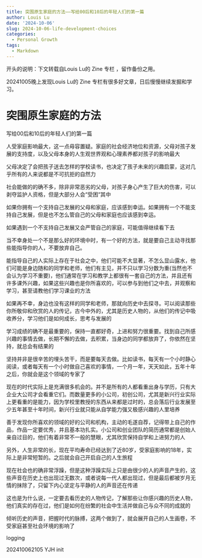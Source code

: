 ```yaml
---
title: 突围原生家庭的方法——写给00后和10后的年轻人们的第一篇
author: Louis Lu
date: '2024-10-06'
slug: 2024-10-06-life-development-choices
categories:
  - Personal Growth
tags:
  - Markdown
---
```

开头的说明：下文转载自Louis Lu的 Zine 专栏 ，留作备份之用。

20241005晚上发现Louis Lu的 Zine 专栏有很多好文章，日后慢慢继续发掘和学习。



# 突围原生家庭的方法

写给00后和10后的年轻人们的第一篇



人受家庭影响最大，这一点毋容置疑。家庭的社会经济地位和资源，父母对孩子发展的支持度，以及父母本身的人生观世界观和心理素养都对孩子的影响最大



父母决定了会把孩子送去怎样的学校读书，也决定了孩子未来的兴趣启蒙，这对几乎所有的人来说都是不可抗拒的自然力



社会能做的的确不多，除非非常恶劣的父母，对孩子身心产生了巨大的伤害，可以剥夺监护人资格，但是大部分人会“受困“其中



如果你拥有一个支持自己发展的父母和家庭，应该感到幸运。如果拥有一个不能支持自己发展，但是也不怎么管自己的父母和家庭也应该感到幸运。



如果遇到一个不支持自己发展又会严管自己的家庭，可能值得继续看下去



当不幸身处一个不是那么好的环境中时，有一个好的方法，就是要自己主动寻找那些能指导你的人，不要放弃自己。



能指导自己的人实际上存在于社会之中，他们可能不大显著，不怎么显山露水，他们可能是身边随和的同学和老师，他们有主见，并不只以学习分数为重(当然也不会认为学习不重要)，他们通常在学习和教学上都很有一套自己的方法，并且还有许多课外兴趣，如果这些兴趣也是你所喜欢的，可以参与到他们之中去，并观察和学习，甚至请教他们学习课业的方法



如果再不幸，身边也没有这样的同学和老师，那就向历史中去探寻。可以阅读那些你所敬仰和欣赏的人的传记，古今中外的，尤其是历史人物的，从他们的传记中吸收养分，学习他们是如何成长，思考与发展的



学习成绩的确不是最重要的，保持一直都好奇，上进和努力很重要。找到自己所感兴趣的事情去做，长期不懈的去做，去积累，当身边的同学都放弃了，你依然在坚持，就总会有结果的



坚持并非是很辛苦的埋头苦干，而是要每天去做。比如读书，每天有一个小时静心阅读，或者每天有一个小时做自己喜欢的事情，一个月一年，天天如此，五年十年之后，你就会是这个领域的专家了



现在的时代实际上是充满很多机会的。并不是所有的人都看重出身与学历，只有大企业大公司才会看重它们。而数量更多的小公司，初创公司，尤其是新兴行业实际上更看重的是能力，因为学校里教授的东西从来都是过时的，总会落后行业发展至少五年甚至十年时间，新兴行业就只能从自学能力强又极感兴趣的人里培养



善于发现你所喜欢的领域的好的公司和机构，主动的毛遂自荐，记得带上自己的作品，作品一定要优秀，并且基本功扎实。小公司和创业团队的简历通常都是创始人亲自过目的，他们有着非常不一般的慧眼，尤其欣赏保持自学和上进努力的人



另外，人生非常的长，现在平均寿命已经达到了近80岁，受家庭影响的18年，实际上是非常短暂的。之后就会自己开启自己的人生旅程



现在社会也的确非常浮躁，但是这种浮躁实际上只是由很少的人的声音产生的，这些声音在历史上也出现过无数次，或者说每一代人都出现过，但是最后都被岁月无情的抹除了，只留下内心坚定与平静的人的声音还在传递



这也是为什么说，一定要去看历史的人物传记，了解那些让你感兴趣的历史人物，他们真实的存在过，他们是如何在纷繁的社会中生活并做自己与众不同的成就的



倾听历史的声音，把握时代的脉搏，这两个做到了，就会展开自己的人生画卷，不受家庭甚至社会环境的影响了







logging

202410062105 YJH init

